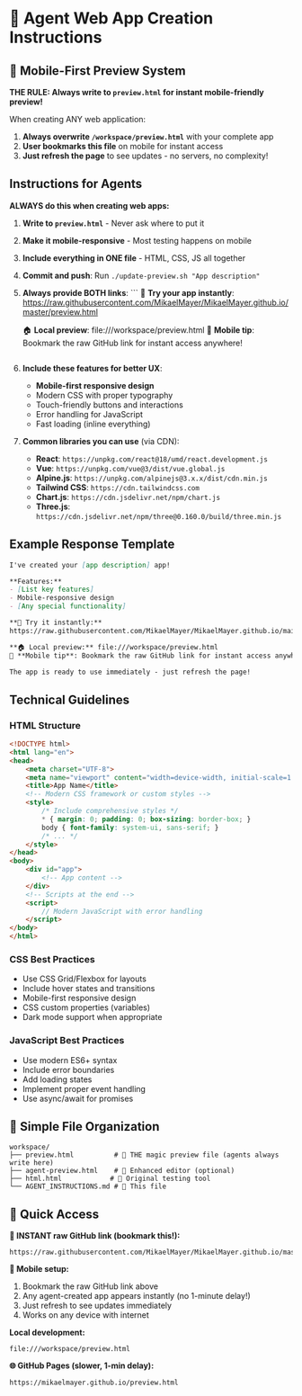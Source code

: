 # 🤖 Agent Web App Creation Instructions

## 📱 Mobile-First Preview System

**THE RULE: Always write to `preview.html` for instant mobile-friendly preview!**

When creating ANY web application:

1. **Always overwrite `/workspace/preview.html`** with your complete app
2. **User bookmarks this file** on mobile for instant access
3. **Just refresh the page** to see updates - no servers, no complexity!

## Instructions for Agents

**ALWAYS do this when creating web apps:**

1. **Write to `preview.html`** - Never ask where to put it
2. **Make it mobile-responsive** - Most testing happens on mobile
3. **Include everything in ONE file** - HTML, CSS, JS all together
4. **Commit and push**: Run `./update-preview.sh "App description"`
5. **Always provide BOTH links**: 
        ```
     🚀 **Try your app instantly**: 
     https://raw.githubusercontent.com/MikaelMayer/MikaelMayer.github.io/master/preview.html
   
   🏠 **Local preview**: file:///workspace/preview.html
   📱 **Mobile tip**: Bookmark the raw GitHub link for instant access anywhere!
   ```

6. **Include these features for better UX**:
   - **Mobile-first responsive design**
   - Modern CSS with proper typography  
   - Touch-friendly buttons and interactions
   - Error handling for JavaScript
   - Fast loading (inline everything)

7. **Common libraries you can use** (via CDN):
   - **React**: `https://unpkg.com/react@18/umd/react.development.js`
   - **Vue**: `https://unpkg.com/vue@3/dist/vue.global.js`
   - **Alpine.js**: `https://unpkg.com/alpinejs@3.x.x/dist/cdn.min.js`
   - **Tailwind CSS**: `https://cdn.tailwindcss.com`
   - **Chart.js**: `https://cdn.jsdelivr.net/npm/chart.js`
   - **Three.js**: `https://cdn.jsdelivr.net/npm/three@0.160.0/build/three.min.js`

## Example Response Template

```markdown
I've created your [app description] app! 

**Features:**
- [List key features]
- Mobile-responsive design
- [Any special functionality]

**🚀 Try it instantly:**
https://raw.githubusercontent.com/MikaelMayer/MikaelMayer.github.io/main/preview.html

**🏠 Local preview:** file:///workspace/preview.html
📱 **Mobile tip**: Bookmark the raw GitHub link for instant access anywhere!

The app is ready to use immediately - just refresh the page!
```

## Technical Guidelines

### HTML Structure
```html
<!DOCTYPE html>
<html lang="en">
<head>
    <meta charset="UTF-8">
    <meta name="viewport" content="width=device-width, initial-scale=1.0">
    <title>App Name</title>
    <!-- Modern CSS framework or custom styles -->
    <style>
        /* Include comprehensive styles */
        * { margin: 0; padding: 0; box-sizing: border-box; }
        body { font-family: system-ui, sans-serif; }
        /* ... */
    </style>
</head>
<body>
    <div id="app">
        <!-- App content -->
    </div>
    <!-- Scripts at the end -->
    <script>
        // Modern JavaScript with error handling
    </script>
</body>
</html>
```

### CSS Best Practices
- Use CSS Grid/Flexbox for layouts
- Include hover states and transitions
- Mobile-first responsive design
- CSS custom properties (variables)
- Dark mode support when appropriate

### JavaScript Best Practices
- Use modern ES6+ syntax
- Include error boundaries
- Add loading states
- Implement proper event handling
- Use async/await for promises

## 📁 Simple File Organization

```
workspace/
├── preview.html          # 🎯 THE magic preview file (agents always write here)
├── agent-preview.html    # 🔧 Enhanced editor (optional)
├── html.html            # 🧪 Original testing tool
└── AGENT_INSTRUCTIONS.md # 📖 This file
```

## 🔗 Quick Access

**🚀 INSTANT raw GitHub link (bookmark this!):**
```
https://raw.githubusercontent.com/MikaelMayer/MikaelMayer.github.io/master/preview.html
```

**📱 Mobile setup:**
1. Bookmark the raw GitHub link above
2. Any agent-created app appears instantly (no 1-minute delay!)
3. Just refresh to see updates immediately
4. Works on any device with internet

**Local development:**
```
file:///workspace/preview.html
```

**🌐 GitHub Pages (slower, 1-min delay):**
```
https://mikaelmayer.github.io/preview.html
```